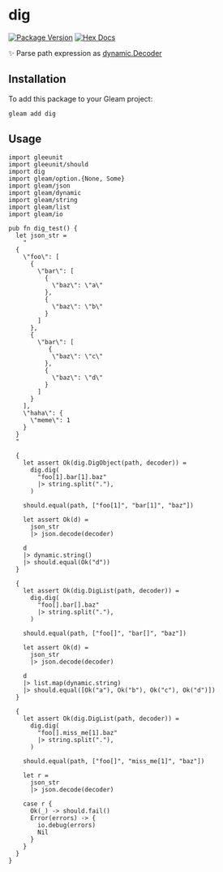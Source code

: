 # dig

[![Package Version](https://img.shields.io/hexpm/v/glam?color=92DCE5)](https://hex.pm/packages/dig)
[![Hex Docs](https://img.shields.io/badge/hex-docs-ffaff3?color=FCC0D2)](https://hexdocs.pm/dig/)

✨ Parse path expression as [dynamic.Decoder](https://hexdocs.pm/gleam_stdlib/gleam/dynamic.html#Decoder)

## Installation

To add this package to your Gleam project:

```sh
gleam add dig
```

## Usage

```gleam
import gleeunit
import gleeunit/should
import dig
import gleam/option.{None, Some}
import gleam/json
import gleam/dynamic
import gleam/string
import gleam/list
import gleam/io

pub fn dig_test() {
  let json_str =
    "
  {
    \"foo\": [
      {
        \"bar\": [
          {
            \"baz\": \"a\"
          },
          {
            \"baz\": \"b\"
          }
        ]
      },
      {
        \"bar\": [
           {
            \"baz\": \"c\"
          },
          {
            \"baz\": \"d\"
          }
        ]
      }
    ],
    \"haha\": {
      \"meme\": 1
    }
  }
  "

  {
    let assert Ok(dig.DigObject(path, decoder)) =
      dig.dig(
        "foo[1].bar[1].baz"
        |> string.split("."),
      )

    should.equal(path, ["foo[1]", "bar[1]", "baz"])

    let assert Ok(d) =
      json_str
      |> json.decode(decoder)

    d
    |> dynamic.string()
    |> should.equal(Ok("d"))
  }

  {
    let assert Ok(dig.DigList(path, decoder)) =
      dig.dig(
        "foo[].bar[].baz"
        |> string.split("."),
      )

    should.equal(path, ["foo[]", "bar[]", "baz"])

    let assert Ok(d) =
      json_str
      |> json.decode(decoder)

    d
    |> list.map(dynamic.string)
    |> should.equal([Ok("a"), Ok("b"), Ok("c"), Ok("d")])
  }

  {
    let assert Ok(dig.DigList(path, decoder)) =
      dig.dig(
        "foo[].miss_me[1].baz"
        |> string.split("."),
      )

    should.equal(path, ["foo[]", "miss_me[1]", "baz"])

    let r =
      json_str
      |> json.decode(decoder)

    case r {
      Ok(_) -> should.fail()
      Error(errors) -> {
        io.debug(errors)
        Nil
      }
    }
  }
}
```

